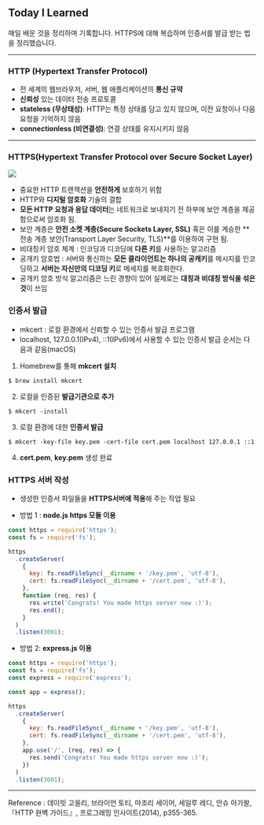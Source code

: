 ## Today I Learned
매일 배운 것을 정리하며 기록합니다. HTTPS에 대해 복습하며 인증서를 발급 받는 법을 정리했습니다.
***

### HTTP (Hypertext Transfer Protocol)
- 전 세계의 웹브라우저, 서버, 웹 애플리케이션의 **통신 규약** 
- **신뢰성** 있는 데이터 전송 프로토콜
- **stateless (무상태성)**: HTTP는 특정 상태를 담고 있지 않으며, 이전 요청이나 다음 요청을 기억하지 않음
- **connectionless (비연결성)**: 연결 상태를 유지시키지 않음

***

### HTTPS(Hypertext Transfer Protocol over Secure Socket Layer)

![](https://images.velog.io/images/qmasem/post/c3d238cd-8a29-4bda-b3c5-c7b3dc748e2b/image.png)
- 중요한 HTTP 트랜잭션을 **안전하게** 보호하기 위함
- HTTP와 **디지털 암호화** 기술의 결합
- **모든 HTTP 요청과 응답 데이터**는 네트워크로 보내지기 전 하부에 보안 계층을 제공함으로써 암호화 됨.
- 보안 계층은 **안전 소켓 계층(Secure Sockets Layer, SSL)** 혹은 이를 계승한 **전송 계층 보안(Transport Layer Security, TLS)**를 이용하여 구현 됨.
- 비대칭키 암호 체계 : 인코딩과 디코딩에 **다른 키**를 사용하는 알고리즘
- 공개키 암호법 : 서버와 통신하는 **모든 클라이언트는 하나의 공캐키**를 메시지를 인코딩하고 **서버는 자신만의 디코딩 키**로 메세지를 복호화한다.
- 공개키 암호 방식 알고리즘은 느린 경향이 있어 실제로는 **대칭과 비대칭 방식을 섞은 것**이 쓰임

### 인증서 발급

- mkcert : 로컬 환경에서 신뢰할 수 있는 인증서 발급 프로그램
- localhost, 127.0.0.1(IPv4), ::1(IPv6)에서 사용할 수 있는 인증서 발급 순서는 다음과 같음(macOS) 


1. Homebrew를 통해 **mkcert 설치**  
``` 
$ brew install mkcert
```
2. 로컬을 인증된 **발급기관으로 추가**

```
$ mkcert -install
```
3. 로컬 환경에 대한 **인증서 발급** 
```
$ mkcert -key-file key.pem -cert-file cert.pem localhost 127.0.0.1 ::1
```
4. **cert.pem**, **key.pem** 생성 완료

### HTTPS 서버 작성
- 생성한 인증서 파일들을 **HTTPS서버에 적용**해 주는 작업 필요

- 방법 1 : **node.js https 모듈 이용**
```javascript 
const https = require('https');
const fs = require('fs');

https
  .createServer(
    {
      key: fs.readFileSync(__dirname + '/key.pem', 'utf-8'),
      cert: fs.readFileSync(__dirname + '/cert.pem', 'utf-8'),
    },
    function (req, res) {
      res.write('Congrats! You made https server now :)');
      res.end();
    }
  )
  .listen(3001);
```

- 방법 2: **express.js 이용**
```javascript
const https = require('https');
const fs = require('fs');
const express = require('express');

const app = express();

https
  .createServer(
    {
      key: fs.readFileSync(__dirname + '/key.pem', 'utf-8'),
      cert: fs.readFileSync(__dirname + '/cert.pem', 'utf-8'),
    },
    app.use('/', (req, res) => {
      res.send('Congrats! You made https server now :)');
    })
  )
  .listen(3001);
```

***
Reference : 데이빗 고을리, 브라이언 토티, 마조리 세이어, 세일루 레디, 안슈 아가왈, 『HTTP 완벽 가이드』, 프로그래밍 인사이트(2014), p355-365.

